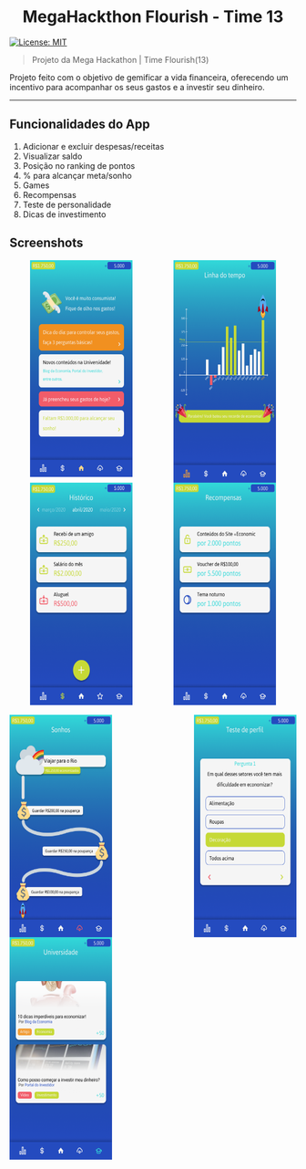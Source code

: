 <h1 align="center">MegaHackthon Flourish - Time 13</h1>
<p>
  <a href="https://github.com/RafaelGoulartB/MegaHackthon-Flourish/blob/master/LICENSE">
    <img alt="License: MIT" src="https://img.shields.io/badge/License-MIT-yellow.svg" target="_blank" />
  </a>
</p>

>Projeto da Mega Hackathon | Time Flourish(13)

Projeto feito com o objetivo de gemificar a vida financeira, oferecendo um incentivo para acompanhar os seus gastos e a investir seu dinheiro.

---

## Funcionalidades do App
  1. Adicionar e excluir despesas/receitas
  2. Visualizar saldo
  3. Posição no ranking de pontos
  4. % para alcançar meta/sonho
  5. Games
  6. Recompensas
  7. Teste de personalidade
  8. Dicas de investimento
  
## Screenshots
<div style="width:100%;display:flex;flex-direction:row;justify-content: space-around;flex-wrap:wrap;">
  <img src="https://raw.githubusercontent.com/RafaelGoulartB/MegaHackthon-Flourish/master/screenshots/inicial.png" style="margin-left:'320px'" width="180" height="380">
  <img src="https://raw.githubusercontent.com/RafaelGoulartB/MegaHackthon-Flourish/master/screenshots/linha-do-tempo.png" style="width:180px; height:390px;" width="180" height="380"/>
  <img src="https://raw.githubusercontent.com/RafaelGoulartB/MegaHackthon-Flourish/master/screenshots/operações.png" style="width:180px; height:390px;" width="180" height="380"/>
  <img src="https://raw.githubusercontent.com/RafaelGoulartB/MegaHackthon-Flourish/master/screenshots/recompensas.png" style="width:180px; height:390px;" width="180" height="380"/>
</div>
<br/>
<div style="width:100%;display:flex;flex-direction:row; justify-content: space-between; flex-wrap: wrap;">
    <img src="https://raw.githubusercontent.com/RafaelGoulartB/MegaHackthon-Flourish/master/screenshots/sonhos.png" style="width:180px; height:390px;" width="180" height="380"/>
   <img src="https://raw.githubusercontent.com/RafaelGoulartB/MegaHackthon-Flourish/master/screenshots/teste.png" style="width:180px; height:390px;" width="180" height="380"/>
   <img src="https://raw.githubusercontent.com/RafaelGoulartB/MegaHackthon-Flourish/master/screenshots/universidade.png" style="width:180px; height:390px;" width="180" height="380"/>
</div>
